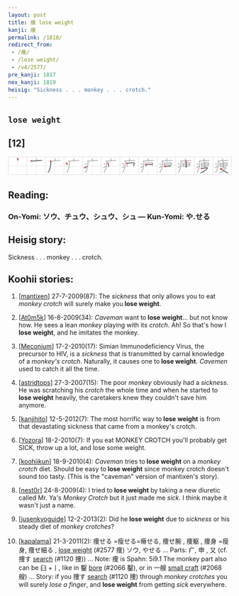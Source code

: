 ```yaml
---
layout: post
title: 痩 lose weight
kanji: 痩
permalink: /1818/
redirect_from:
 - /痩/
 - /lose weight/
 - /v4/2577/
pre_kanji: 1817
nex_kanji: 1819
heisig: "Sickness . . . monkey . . . crotch."
---
```


## `lose weight`

## [12]

<div class="stroke"><img src="../images/E797A9.png" /></div>

## Reading:

### On-Yomi: ソウ、チュウ、シュウ、シュ &mdash; Kun-Yomi: や.せる

## Heisig story:

Sickness . . . monkey . . . crotch.

## Koohii stories:

1) [<a href="http://kanji.koohii.com/profile/mantixen">mantixen</a>] 27-7-2009(87): The <em>sickness</em> that only allows you to eat <em>monkey crotch</em> will surely make you<strong> lose weight</strong>.

2) [<a href="http://kanji.koohii.com/profile/At0m5k">At0m5k</a>] 16-8-2009(34): <em>Caveman</em> want to<strong> lose weight</strong>... but not know how. He sees a lean <em>monkey</em> playing with its <em>crotch</em>. Ah! So that&#039;s how I<strong> lose weight</strong>, and he imitates the monkey.

3) [<a href="http://kanji.koohii.com/profile/Meconium">Meconium</a>] 17-2-2010(17): Simian Immunodeficiency Virus, the precursor to HIV, is a <em>sickness</em> that is transmitted by carnal knowledge of a <em>monkey&#039;s crotch</em>. Naturally, it causes one to<strong> lose weight</strong>. <em>Cavemen</em> used to catch it all the time.

4) [<a href="http://kanji.koohii.com/profile/astridtops">astridtops</a>] 27-3-2007(15): The poor <em>monkey</em> obviously had a <em>sickness</em>. He was scratching his <em>crotch</em> the whole time and when he started to<strong> lose weight</strong> heavily, the caretakers knew they couldn&#039;t save him anymore.

5) [<a href="http://kanji.koohii.com/profile/kanjihito">kanjihito</a>] 12-5-2012(7): The most horrific way to<strong> lose weight</strong> is from that devastating sickness that came from a monkey&#039;s crotch.

6) [<a href="http://kanji.koohii.com/profile/Yozora">Yozora</a>] 18-2-2010(7): If you eat MONKEY CROTCH you&#039;ll probably get SICK, throw up a lot, and lose some weight.

7) [<a href="http://kanji.koohii.com/profile/koohiikun">koohiikun</a>] 18-9-2010(4): <em>Caveman</em> tries to<strong> lose weight</strong> on a <em>monkey crotch</em> diet. Should be easy to<strong> lose weight</strong> since monkey crotch doesn&#039;t sound too tasty. (This is the &quot;caveman&quot; version of mantixen&#039;s story).

8) [<a href="http://kanji.koohii.com/profile/nest0r">nest0r</a>] 24-8-2009(4): I tried to<strong> lose weight</strong> by taking a new diuretic called Mr. Ya&#039;s <em>Monkey Crotch</em> but it just made me <em>sick</em>. I think maybe it wasn&#039;t just a name.

9) [<a href="http://kanji.koohii.com/profile/jusenkyoguide">jusenkyoguide</a>] 12-2-2013(2): Did he<strong> lose weight</strong> due to <em>sickness</em> or his steady diet of <em>monkey crotches</em>?

10) [<a href="http://kanji.koohii.com/profile/kapalama">kapalama</a>] 21-3-2011(2): 痩せる =瘦せる=瘠せる, 痩せ腕 , 痩躯 , 痩身 =瘦身, 痩せ細る , <a href="../v4/2577">lose weight</a> (#2577 痩) ソウ, やせる ... Parts: 疒, 申 , 又 (cf. 捜す <a href="../v4/1120">search</a> (#1120 捜)) ... Note: 痩 is Spahn: 5i9.1 The monkey part also can be 臼 +丨, like in 鑿 <a href="../v4/2066">bore</a> (#2066 鑿), or in 一艘 <a href="../v4/2068">small craft</a> (#2068 艘) ... Story: if you 捜す <a href="../v4/1120">search</a> (#1120 捜) through <em>monkey</em> <em>crotches</em> you will surely <em>lose a finger</em>, and <strong>lose weight</strong> from getting <em>sick</em> everywhere.
